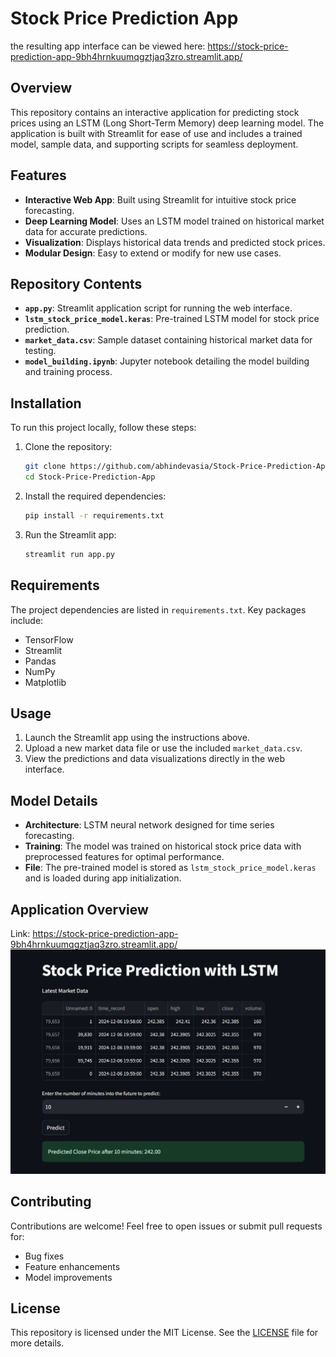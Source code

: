# Stock Price Prediction App
the resulting app interface can be viewed here:
https://stock-price-prediction-app-9bh4hrnkuumqgztjaq3zro.streamlit.app/
## Overview
This repository contains an interactive application for predicting stock prices using an LSTM (Long Short-Term Memory) deep learning model. The application is built with Streamlit for ease of use and includes a trained model, sample data, and supporting scripts for seamless deployment.

## Features
- **Interactive Web App**: Built using Streamlit for intuitive stock price forecasting.
- **Deep Learning Model**: Uses an LSTM model trained on historical market data for accurate predictions.
- **Visualization**: Displays historical data trends and predicted stock prices.
- **Modular Design**: Easy to extend or modify for new use cases.

## Repository Contents
- **`app.py`**: Streamlit application script for running the web interface.
- **`lstm_stock_price_model.keras`**: Pre-trained LSTM model for stock price prediction.
- **`market_data.csv`**: Sample dataset containing historical market data for testing.
- **`model_building.ipynb`**: Jupyter notebook detailing the model building and training process.

## Installation
To run this project locally, follow these steps:

1. Clone the repository:
   ```bash
   git clone https://github.com/abhindevasia/Stock-Price-Prediction-App.git
   cd Stock-Price-Prediction-App
   ```

2. Install the required dependencies:
   ```bash
   pip install -r requirements.txt
   ```

3. Run the Streamlit app:
   ```bash
   streamlit run app.py
   ```

## Requirements
The project dependencies are listed in `requirements.txt`. Key packages include:
- TensorFlow
- Streamlit
- Pandas
- NumPy
- Matplotlib

## Usage
1. Launch the Streamlit app using the instructions above.
2. Upload a new market data file or use the included `market_data.csv`.
3. View the predictions and data visualizations directly in the web interface.

## Model Details
- **Architecture**: LSTM neural network designed for time series forecasting.
- **Training**: The model was trained on historical stock price data with preprocessed features for optimal performance.
- **File**: The pre-trained model is stored as `lstm_stock_price_model.keras` and is loaded during app initialization.

## Application Overview  
Link:
https://stock-price-prediction-app-9bh4hrnkuumqgztjaq3zro.streamlit.app/
![Dashboard Screenshot](images/app_screenshot.png)  

## Contributing
Contributions are welcome! Feel free to open issues or submit pull requests for:
- Bug fixes
- Feature enhancements
- Model improvements

## License
This repository is licensed under the MIT License. See the [LICENSE](LICENSE) file for more details.


